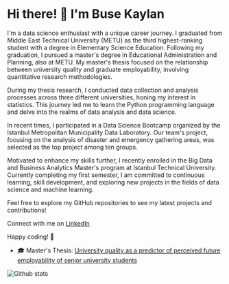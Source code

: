 # Hi there! 👋 I'm Buse Kaylan

I'm a data science enthusiast with a unique career journey. I graduated from Middle East Technical University (METU) as the third highest-ranking student with a degree in Elementary Science Education. Following my graduation, I pursued a master's degree in Educational Administration and Planning, also at METU. My master's thesis focused on the relationship between university quality and graduate employability, involving quantitative research methodologies.

During my thesis research, I conducted data collection and analysis processes across three different universities, honing my interest in statistics. This journey led me to learn the Python programming language and delve into the realms of data analysis and data science.

In recent times, I participated in a Data Science Bootcamp organized by the Istanbul Metropolitan Municipality Data Laboratory. Our team's project, focusing on the analysis of disaster and emergency gathering areas, was selected as the top project among ten groups.

Motivated to enhance my skills further, I recently enrolled in the Big Data and Business Analytics Master's program at Istanbul Technical University. Currently completing my first semester, I am committed to continuous learning, skill development, and exploring new projects in the fields of data science and machine learning.

Feel free to explore my GitHub repositories to see my latest projects and contributions!

Connect with me on [LinkedIn](https://www.linkedin.com/in/buse-kaylan-60b468161/) 

Happy coding! 🚀

- 🎓 Master's Thesis: [University quality as a predictor of perceived future employability of senior university students](https://open.metu.edu.tr/handle/11511/101212)

![Github stats](https://github-readme-stats.vercel.app/api?username=BuseKaylan)
